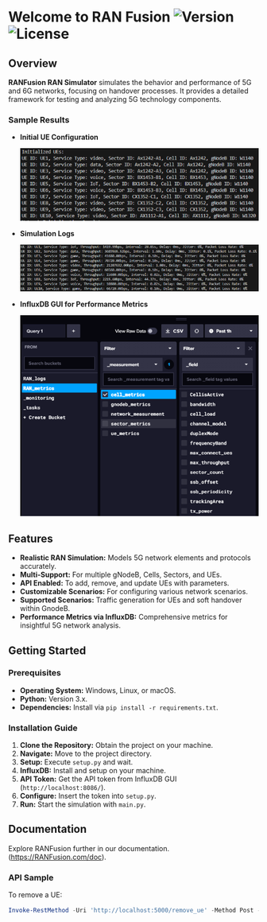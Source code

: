 # Welcome to RAN Fusion ![Version](https://img.shields.io/badge/version-1.0.0-blue.svg) ![License](https://img.shields.io/badge/license-MIT-green.svg)

## Overview

**RANFusion RAN Simulator** simulates the behavior and performance of 5G and 6G networks, focusing on handover processes. It provides a detailed framework for testing and analyzing 5G technology components.

### Sample Results

- **Initial UE Configuration**

  ![Initial UE Configuration](images/init-ue.png)

- **Simulation Logs**

  ![Simulation Logs](images/log.png)

- **InfluxDB GUI for Performance Metrics**

  ![InfluxDB GUI](images/InfluxDB-GUI.png)

## Features

- **Realistic RAN Simulation:** Models 5G network elements and protocols accurately.
- **Multi-Support:** For multiple gNodeB, Cells, Sectors, and UEs.
- **API Enabled:** To add, remove, and update UEs with parameters.
- **Customizable Scenarios:** For configuring various network scenarios.
- **Supported Scenarios:** Traffic generation for UEs and soft handover within GnodeB.
- **Performance Metrics via InfluxDB:** Comprehensive metrics for insightful 5G network analysis.

## Getting Started

### Prerequisites

- **Operating System:** Windows, Linux, or macOS.
- **Python:** Version 3.x.
- **Dependencies:** Install via `pip install -r requirements.txt`.

### Installation Guide

1. **Clone the Repository:** Obtain the project on your machine.
2. **Navigate:** Move to the project directory.
3. **Setup:** Execute `setup.py` and wait.
4. **InfluxDB:** Install and setup on your machine.
5. **API Token:** Get the API token from InfluxDB GUI (`http://localhost:8086/`).
6. **Configure:** Insert the token into `setup.py`.
7. **Run:** Start the simulation with `main.py`.
 
## Documentation
Explore RANFusion further in our documentation.(https://RANFusion.com/doc).

### API Sample

To remove a UE:
```powershell
Invoke-RestMethod -Uri 'http://localhost:5000/remove_ue' -Method Post -ContentType 'application/json' -Body '{"ue_id": "UE10", "sector_id": "AX1112-A1"}'   
